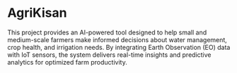 # AgriKisan
This project provides an AI-powered tool designed to help small and medium-scale farmers make informed decisions about water management, crop health, and irrigation needs. By integrating Earth Observation (EO) data with IoT sensors, the system delivers real-time insights and predictive analytics for optimized farm productivity.

